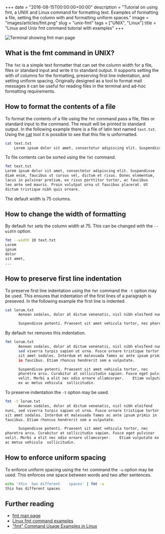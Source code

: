 +++
date = "2016-08-15T00:00:00+00:00"
description = "Tutorial on using fmt, a UNIX and Linux command for formatting text. Examples of formatting a file, setting the column with and formatting uniform spaces."
image = "images/articles/fmt.png"
slug = "unix-fmt"
tags = ["UNIX", "Linux"]
title = "Linux and Unix fmt command tutorial with examples"
+++

![Terminal showing fmt man page][3]

## What is the fmt command in UNIX?

The `fmt` is a simple text formatter that can set the column width for a file,
files or standard input and write it to standard output. It supports setting the
with of columns for the formatting, preserving first line indentation, and
setting uniform spacing. Originally designed as a tool to format mail messages
it can be useful for reading files in the terminal and ad-hoc formatting
requirements.

## How to format the contents of a file

To format the contents of a file using the `fmt` command pass a file, files or
standard input to the command. The result will be printed to standard output. In
the following example there is a file of latin text named `text.txt`. Using the
[cat][1] tool it is possible to see that this file is unformatted.

```sh
cat text.txt
    Lorem ipsum dolor sit amet, consectetur adipiscing elit. Suspendisse diam enim, faucibus ut cursus vel, dictum et risus. Donec elementum, lacus in pulvinar pretium, ex risus porttitor tortor, ac faucibus leo ante sed mauris. Proin volutpat urna ut faucibus placerat. Ut dictum tristique nibh quis ornare.
```

To file contents can be sorted using the `fmt` command.

```sh
fmt text.txt
Lorem ipsum dolor sit amet, consectetur adipiscing elit. Suspendisse
diam enim, faucibus ut cursus vel, dictum et risus. Donec elementum,
lacus in pulvinar pretium, ex risus porttitor tortor, ac faucibus
leo ante sed mauris. Proin volutpat urna ut faucibus placerat. Ut
dictum tristique nibh quis ornare.
```

The default width is 75 columns.

## How to change the width of formatting

By default `fmt` sets the column width at 75. This can be changed with the
`--width` option.

```sh
fmt --width 10 text.txt
Lorem
ipsum
dolor
sit amet,
...
```

## How to preserve first line indentation

To preserve first line indentation using the `fmt` command the `-t` option may
be used. This ensures that indentation of the first lines of a paragraph is
preseved. In the following example the first line is indented.

```sh
cat lorum.txt
      Aenean sodales, dolor at dictum venenatis, nisl nibh eleifend nunc, sed viverra turpis sapien ut urna. Fusce ornare tristique tortor sit amet sodales. Interdum et malesuada fames ac ante ipsum primis in faucibus. Etiam rhoncus hendrerit sem a vulputate.

      Suspendisse potenti. Praesent sit amet vehicula tortor, nec pharetra arcu. Curabitur at sollicitudin sapien. Fusce eget pulvinar velit. Morbi a elit nec odio ornare ullamcorper.    Etiam vulputate ex ac metus vehicula  sollicitudin.

```

By default `fmt` removes this indentation.

```sh
fmt lorum.txt
      Aenean sodales, dolor at dictum venenatis, nisl nibh eleifend nunc,
      sed viverra turpis sapien ut urna. Fusce ornare tristique tortor
      sit amet sodales. Interdum et malesuada fames ac ante ipsum primis
      in faucibus. Etiam rhoncus hendrerit sem a vulputate.

      Suspendisse potenti. Praesent sit amet vehicula tortor, nec
      pharetra arcu. Curabitur at sollicitudin sapien. Fusce eget pulvinar
      velit. Morbi a elit nec odio ornare ullamcorper.    Etiam vulputate
      ex ac metus vehicula  sollicitudin.

```

To preserve indentation the `-t` option may be used.

```sh
fmt -t lorum.txt
      Aenean sodales, dolor at dictum venenatis, nisl nibh eleifend
nunc, sed viverra turpis sapien ut urna. Fusce ornare tristique tortor
sit amet sodales. Interdum et malesuada fames ac ante ipsum primis in
faucibus. Etiam rhoncus hendrerit sem a vulputate.

      Suspendisse potenti. Praesent sit amet vehicula tortor, nec
pharetra arcu. Curabitur at sollicitudin sapien. Fusce eget pulvinar
velit. Morbi a elit nec odio ornare ullamcorper.    Etiam vulputate ex
ac metus vehicula  sollicitudin.

```

## How to enforce uniform spacing

To enforce uniform spacing using the `fmt` command the `-u` option may be used.
This enforces one space between words and two after sentences.

```sh
echo 'this  has different    spaces' | fmt -u
this has different spaces
```

## Further reading

- [fmt man page][2]
- [Linux fmt command examples][4]
- ["fmt" Command Usage Examples in Linux][5]

[1]: /unix-cat/
[2]: http://linux.die.net/man/1/fmt
[3]: /images/articles/fmt.webp "Linux and Unix fmt command"
[4]: http://landoflinux.com/linux_fmt_command.html
[5]: http://www.sanfoundry.com/fmt-command-usage-examples-linux/
